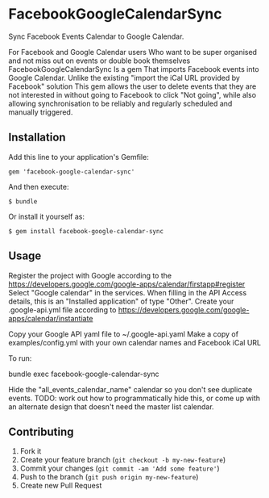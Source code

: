 # FacebookGoogleCalendarSync

Sync Facebook Events Calendar to Google Calendar. 

For Facebook and Google Calendar users
Who want to be super organised and not miss out on events or double book themselves
FacebookGoogleCalendarSync
Is a gem
That imports Facebook events into Google Calendar.
Unlike the existing "import the iCal URL provided by Facebook" solution
This gem allows the user to delete events that they are not interested in without going to Facebook to click "Not going",
while also allowing synchronisation to be reliably and regularly scheduled and manually triggered.


## Installation

Add this line to your application's Gemfile:

    gem 'facebook-google-calendar-sync'

And then execute:

    $ bundle

Or install it yourself as:

    $ gem install facebook-google-calendar-sync

## Usage

Register the project with Google according to the https://developers.google.com/google-apps/calendar/firstapp#register
Select "Google calendar" in the services.
When filling in the API Access details, this is an "Installed application" of type "Other".
Create your .google-api.yml file according to https://developers.google.com/google-apps/calendar/instantiate

Copy your Google API yaml file to ~/.google-api.yaml
Make a copy of examples/config.yml with your own calendar names and Facebook iCal URL

To run:

bundle exec facebook-google-calendar-sync

Hide the "all_events_calendar_name" calendar so you don't see duplicate events.
TODO: work out how to programmatically hide this, or come up with an alternate design that doesn't need the master list calendar.

## Contributing

1. Fork it
2. Create your feature branch (`git checkout -b my-new-feature`)
3. Commit your changes (`git commit -am 'Add some feature'`)
4. Push to the branch (`git push origin my-new-feature`)
5. Create new Pull Request
